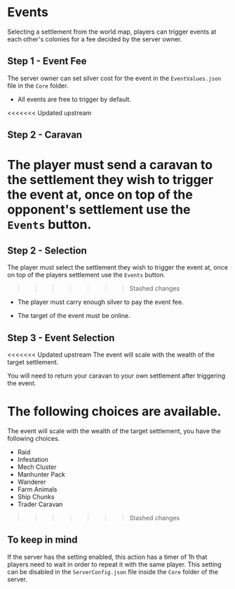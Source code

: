 # Events
Selecting a settlement from the world map, players can trigger events at each other's colonies for a fee decided by the server owner.

## Step 1 - Event Fee
The server owner can set silver cost for the event in the `EventValues.json` file in the `Core` folder.

* All events are free to trigger by default.

<<<<<<< Updated upstream
## Step 2 - Caravan
The player must send a caravan to the settlement they wish to trigger the event at, once on top of the opponent's settlement use the `Events` button.
=======
## Step 2 - Selection
The player must select the settlement they wish to trigger the event at, once on top of the players settlement use the `Events` button.
>>>>>>> Stashed changes

* The player must carry enough silver to pay the event fee.

* The target of the event must be online.

## Step 3 - Event Selection
<<<<<<< Updated upstream
The event will scale with the wealth of the target settlement.

You will need to return your caravan to your own settlement after triggering the event.

The following choices are available.
=======
The event will scale with the wealth of the target settlement, you have the following choices.
* Raid
* Infestation
* Mech Cluster
* Manhunter Pack
* Wanderer
* Farm Animals
* Ship Chunks
* Trader Caravan
>>>>>>> Stashed changes

## To keep in mind
If the server has the setting enabled, this action has a timer of 1h that players need to wait in order to repeat it with the same player. This setting can be disabled in the `ServerConfig.json` file inside the `Core` folder of the server.